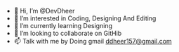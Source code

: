 - 👋 Hi, I’m @DevDheer
- 👀 I’m interested in Coding, Designing And Editing
- 🌱 I’m currently learning Designing
- 💞️ I’m looking to collaborate on GitHib
- 📫 Talk with me by Doing gmail ddheer157@gmail.com

<!---
DevDheer/DevDheer is a ✨ special ✨ repository because its `README.md` (this file) appears on your GitHub profile.
You can click the Preview link to take a look at your changes.
--->
